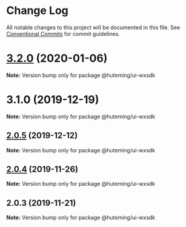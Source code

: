 # Change Log

All notable changes to this project will be documented in this file.
See [Conventional Commits](https://conventionalcommits.org) for commit guidelines.

# [3.2.0](https://github.com/huteming/huteming-ui/compare/v3.1.0...v3.2.0) (2020-01-06)

**Note:** Version bump only for package @huteming/ui-wxsdk





# 3.1.0 (2019-12-19)

**Note:** Version bump only for package @huteming/ui-wxsdk





## [2.0.5](https://github.com/huteming/huteming-ui/compare/@huteming/ui-wxsdk@2.0.4...@huteming/ui-wxsdk@2.0.5) (2019-12-12)

**Note:** Version bump only for package @huteming/ui-wxsdk





## [2.0.4](https://github.com/huteming/huteming-ui/compare/@huteming/ui-wxsdk@2.0.3...@huteming/ui-wxsdk@2.0.4) (2019-11-26)

**Note:** Version bump only for package @huteming/ui-wxsdk





## 2.0.3 (2019-11-21)

**Note:** Version bump only for package @huteming/ui-wxsdk
